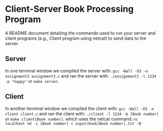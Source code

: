 # Client-Server Book Processing Program

A README document detailing the commands used to run your server and client programs (e.g., Client program using netcat) to send data to the server.

## Server

In one terminal window we compiled the server with: `gcc -Wall -O3 -o assignment3 assignment3.c`
and ran the server with: `./assignment3 -l 1234 -p "happy"`
or `make server`.

## Client

In another terminal window we compiled the client with: `gcc -Wall -O3 -o client client.c`
and ran the client with: `./client -l 1234 -b [Book number]`
or `make client[Book number]`.
which uses the netcat command: `nc localhost %d -i [Book number] < input/book[Book number].txt -N`
